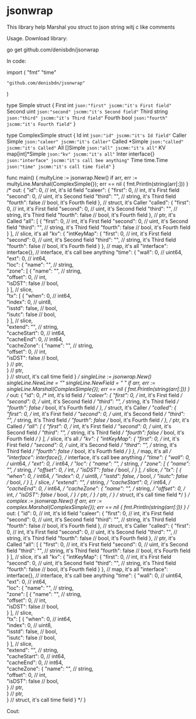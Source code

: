 # jsonwrap

This library help Marshal you struct to json string witj c like comments

Usage.
Download library:

go get github.com/denisbdn/jsonwrap

In code:

import (
	"fmt"
	"time"

	"github.com/denisbdn/jsonwrap"
)

type Simple struct {
	First  int    `json:"first" jscmm:"it's First field"`
	Second uint   `json:"second" jscmm:"it's Second field"`
	Third  string `json:"third" jscmm:"it's Third field"`
	Fourth bool   `json:"fourth" jscmm:"it's Fourth field"`
}

type ComplexSimple struct {
	Id     int             `json:"id" jscmm:"it's Id field"`
	Caller Simple          `json:"caleer" jscmm:"it's Caller"`
	Called *Simple         `json:"called" jscmm:"it's Called"`
	All    []Simple        `json:"all" jscmm:"it's all"`
	KV     map[int]*Simple `json:"kv" jscmm:"it's all"`
	Inter  interface{}     `json:"interface" jscmm:"it's call bee anything"`
	Time   time.Time       `json:"time" jscmm:"it's call time field"`
}

func main() {
	multyLine := jsonwrap.New()
	if arr, err := multyLine.Marshal(ComplexSimple{}); err == nil {
		fmt.Println(string(arr[:]))
	}
/*
out:
{
        "id": 0, // int, it's Id field 
        "caleer": {
                "first": 0, // int, it's First field 
                "second": 0, // uint, it's Second field 
                "third": "", // string, it's Third field 
                "fourth": false // bool, it's Fourth field 
        }, // struct, it's Caller 
        "called": {
                "first": 0, // int, it's First field 
                "second": 0, // uint, it's Second field 
                "third": "", // string, it's Third field 
                "fourth": false // bool, it's Fourth field 
        }, // ptr, it's Called 
        "all": [
                {
                        "first": 0, // int, it's First field 
                        "second": 0, // uint, it's Second field 
                        "third": "", // string, it's Third field 
                        "fourth": false // bool, it's Fourth field 
                }
        ], // slice, it's all 
        "kv": {
                "intKeyMap": {
                        "first": 0, // int, it's First field 
                        "second": 0, // uint, it's Second field 
                        "third": "", // string, it's Third field 
                        "fourth": false // bool, it's Fourth field 
                }
        }, // map, it's all 
        "interface": interface{}, // interface, it's call bee anything 
        "time": {
                "wall": 0, // uint64,  
                "ext": 0, // int64,  
                "loc": {
                        "name": "", // string,  
                        "zone": [
                                {
                                        "name": "", // string,  
                                        "offset": 0, // int,  
                                        "isDST": false // bool,  
                                }
                        ], // slice,  
                        "tx": [
                                {
                                        "when": 0, // int64,  
                                        "index": 0, // uint8,  
                                        "isstd": false, // bool,  
                                        "isutc": false // bool,  
                                }
                        ], // slice,  
                        "extend": "", // string,  
                        "cacheStart": 0, // int64,  
                        "cacheEnd": 0, // int64,  
                        "cacheZone": {
                                "name": "", // string,  
                                "offset": 0, // int,  
                                "isDST": false // bool,  
                        } // ptr,  
                } // ptr,  
        } // struct, it's call time field 
}
*/
	singleLine := jsonwrap.New()
	singleLine.NewLine = ""
	singleLine.NewField = "  "
	if arr, err := singleLine.Marshal(ComplexSimple{}); err == nil {
		fmt.Println(string(arr[:]))
	}
/*
out:
{  "id": 0, /* int, it's Id field */  "caleer": {  "first": 0, /* int, it's First field */  "second": 0, /* uint, it's Second field */  "third": "", /* string, it's Third field */  "fourth": false /* bool, it's Fourth field */  }, /* struct, it's Caller */  "called": {  "first": 0, /* int, it's First field */  "second": 0, /* uint, it's Second field */  "third": "", /* string, it's Third field */  "fourth": false /* bool, it's Fourth field */  }, /* ptr, it's Called */  "all": [  {  "first": 0, /* int, it's First field */  "second": 0, /* uint, it's Second field */  "third": "", /* string, it's Third field */  "fourth": false /* bool, it's Fourth field */  }  ], /* slice, it's all */  "kv": {  "intKeyMap": {  "first": 0, /* int, it's First field */  "second": 0, /* uint, it's Second field */  "third": "", /* string, it's Third field */  "fourth": false /* bool, it's Fourth field */  }  }, /* map, it's all */  "interface": interface{}, /* interface, it's call bee anything */  "time": {  "wall": 0, /* uint64,  */  "ext": 0, /* int64,  */  "loc": {  "name": "", /* string,  */  "zone": [  {  "name": "", /* string,  */  "offset": 0, /* int,  */  "isDST": false /* bool,  */  }  ], /* slice,  */  "tx": [  {  "when": 0, /* int64,  */  "index": 0, /* uint8,  */  "isstd": false, /* bool,  */  "isutc": false /* bool,  */  }  ], /* slice,  */  "extend": "", /* string,  */  "cacheStart": 0, /* int64,  */  "cacheEnd": 0, /* int64,  */  "cacheZone": {  "name": "", /* string,  */  "offset": 0, /* int,  */  "isDST": false /* bool,  */  } /* ptr,  */  } /* ptr,  */  } /* struct, it's call time field */  }
*/
	complex := jsonwrap.New()
	if arr, err := complex.Marshal(ComplexSimple{}); err == nil {
		fmt.Println(string(arr[:]))
	}
/*
out:
{
        "id": 0, // int, it's Id field 
        "caleer": {
                "first": 0, // int, it's First field 
                "second": 0, // uint, it's Second field 
                "third": "", // string, it's Third field 
                "fourth": false // bool, it's Fourth field 
        }, // struct, it's Caller 
        "called": {
                "first": 0, // int, it's First field 
                "second": 0, // uint, it's Second field 
                "third": "", // string, it's Third field 
                "fourth": false // bool, it's Fourth field 
        }, // ptr, it's Called 
        "all": [
                {
                        "first": 0, // int, it's First field 
                        "second": 0, // uint, it's Second field 
                        "third": "", // string, it's Third field 
                        "fourth": false // bool, it's Fourth field 
                }
        ], // slice, it's all 
        "kv": {
                "intKeyMap": {
                        "first": 0, // int, it's First field 
                        "second": 0, // uint, it's Second field 
                        "third": "", // string, it's Third field 
                        "fourth": false // bool, it's Fourth field 
                }
        }, // map, it's all 
        "interface": interface{}, // interface, it's call bee anything 
        "time": {
                "wall": 0, // uint64,  
                "ext": 0, // int64,  
                "loc": {
                        "name": "", // string,  
                        "zone": [
                                {
                                        "name": "", // string,  
                                        "offset": 0, // int,  
                                        "isDST": false // bool,  
                                }
                        ], // slice,  
                        "tx": [
                                {
                                        "when": 0, // int64,  
                                        "index": 0, // uint8,  
                                        "isstd": false, // bool,  
                                        "isutc": false // bool,  
                                }
                        ], // slice,  
                        "extend": "", // string,  
                        "cacheStart": 0, // int64,  
                        "cacheEnd": 0, // int64,  
                        "cacheZone": {
                                "name": "", // string,  
                                "offset": 0, // int,  
                                "isDST": false // bool,  
                        } // ptr,  
                } // ptr,  
        } // struct, it's call time field 
}
*/
}

Cout:
